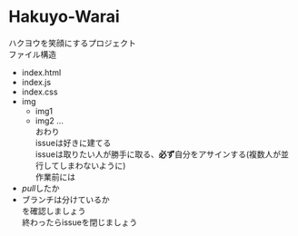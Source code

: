 # Hakuyo-Warai
ハクヨウを笑顔にするプロジェクト  
ファイル構造
- index.html
- index.js
- index.css  
- img
  - img1
  - img2
    ...  
おわり  
issueは好きに建てる  
issueは取りたい人が勝手に取る、**必ず**自分をアサインする(複数人が並行してしまわないように)  
作業前には
- *pull*したか
- ブランチは分けているか  
を確認しましょう  
終わったらissueを閉じましょう
